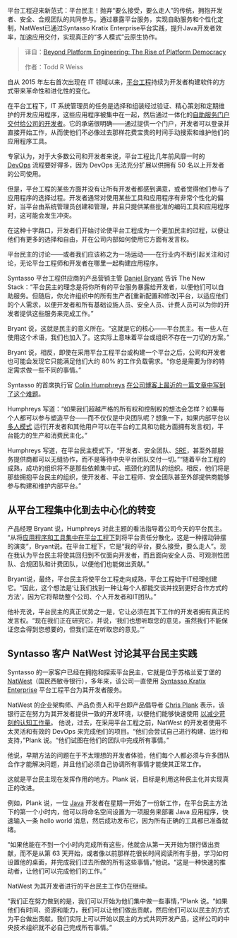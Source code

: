 <!--
title: 超越平台工程：平台民主的崛起
cover: https://cdn.thenewstack.io/media/2025/06/ff0eddbe-ahmed-m-2ce5vnhp0-unsplash.jpg
summary: 平台工程迎来新范式：平台民主！抛弃“要么接受，要么走人”的传统，拥抱开发者、安全、合规团队的共同参与。通过暴露平台服务，实现自助服务和个性化定制，NatWest已通过Syntasso Kratix Enterprise平台实践，提升Java开发者效率，加速应用交付，实现真正的“多人模式”云原生协作。
-->

平台工程迎来新范式：平台民主！抛弃“要么接受，要么走人”的传统，拥抱开发者、安全、合规团队的共同参与。通过暴露平台服务，实现自助服务和个性化定制，NatWest已通过Syntasso Kratix Enterprise平台实践，提升Java开发者效率，加速应用交付，实现真正的“多人模式”云原生协作。

> 译自：[Beyond Platform Engineering: The Rise of Platform Democracy](https://thenewstack.io/beyond-platform-engineering-the-rise-of-platform-democracy/)
> 
> 作者：Todd R Weiss

自从 2015 年左右首次出现在 IT 领域以来，[平台工程](https://thenewstack.io/platform-engineering/)持续为开发者构建软件的方式带来革命性和进化性的变化。

在平台工程下，IT 系统管理员的任务是选择和组装经过验证、精心策划和定期维护的开发应用程序，这些应用程序被集中在一起，然后通过一体化的[自助服务门户](https://thenewstack.io/idp-vs-self-service-portal-a-platform-engineering-showdown/) [交付给公司的开发者](https://thenewstack.io/platform-engineering-it-is-all-about-the-tooling/)。它的承诺很明确——通过提供一个门户，开发者可以登录并直接开始工作，从而使他们不必像过去那样花费宝贵的时间手动搜索和维护他们的应用程序工具。

专家认为，对于大多数公司和开发者来说，平台工程比几年前风靡一时的 [DevOps](https://thenewstack.io/devops/) 流程要好得多，因为 DevOps 无法充分扩展以供拥有 50 名以上开发者的公司使用。

但是，平台工程的某些方面并没有让所有开发者都感到满意，或者觉得他们参与了应用程序的选择过程。开发者通常对使用某些工具和应用程序有非常个性化的偏好，当平台由系统管理员创建和管理，并且只提供某些批准的编码工具和应用程序时，这可能会发生冲突。

在这种十字路口，开发者们开始讨论使平台工程成为一个更加民主的过程，以便让他们有更多的选择和自由，并在公司内部如何使用它方面有发言权。

平台民主的讨论——或者我们应该称之为一场运动——在行业内不断引起关注和讨论，无论平台工程师和开发者在哪里一起构建应用程序。

Syntasso 平台工程供应商的产品营销主管 [Daniel Bryant](https://www.linkedin.com/in/danielbryantuk/) 告诉 The New Stack：“平台民主的理念是将你所有的平台服务暴露给开发者，以便他们可以自助服务。但随后，你允许组织中的所有生产者[重新配置和修改]平台，以适应他们的个人需求，以便开发者和所有基础设施人员、安全人员、计费人员可以为你的开发者提供这些服务来完成工作。”

Bryant 说，这就是民主的意义所在。“这就是它的核心——平台民主。有一些人在使用这个术语，我们也加入了。这实际上意味着平台或组织不存在一刀切的方案。”

Bryant 说，相反，即使在采用平台工程平台或构建一个平台之后，公司和开发者也可能会发现它只能满足他们大约 80% 的工作负载需求。“你总是需要为你的特定需求做一些不同的事情。”

Syntasso 的首席执行官 [Colin Humphreys](https://www.linkedin.com/in/colin-humphreys-80691322/) [在公司博客上最近的一篇文章中写到了这个难题](https://www.syntasso.io/post/platform-democracy-rethinking-who-builds-and-consumes-your-internal-platform)。

Humphreys 写道：“如果我们超越严格的所有权和控制权的想法会怎样？如果每个人都可以参与塑造平台——而不仅仅是中央团队呢？想象一下，如果内部平台以 [多人模式](https://devops.com/game-on-go-multiplayer-mode-to-supercharge-your-internal-platform/) 运行[开发者和其他用户可以在平台的工具和功能方面拥有发言权]，平台能力的生产和消费民主化。”

Humphreys 写道，在平台民主模式下，“开发者、安全团队、[SRE](https://thenewstack.io/shifting-left-how-sres-and-developers-can-finally-work-in-sync/)，甚至外部服务提供商都可以无缝协作，而不是等待中央平台团队交付一切。”“随着平台工程的成熟，成功的组织将不是那些依赖集中式、瓶颈化的团队的组织。相反，他们将是那些拥抱平台民主的组织，使开发者、平台工程师、安全团队甚至外部提供商能够参与构建和维护内部平台。”

## 从平台工程集中化到去中心化的转变

产品经理 Bryant 说，Humphreys 对此主题的看法指导着公司今天的平台民主。
“从将[应用程序和工具集中在平台工程下](https://example.com)到将平台责任分散化，这是一种摆动钟摆的演变”，Bryant说。在平台工程下，它是“我的平台，要么接受，要么走人”。现在我认为平台民主将使其回归到不仅面向开发者，而且面向安全人员、可观测性团队、合规团队和计费团队，以便他们也能做出贡献。”

Bryant说，最终，平台民主将使平台工程走向成熟，平台工程始于IT经理创建它。“因此，这个想法是‘让我们找到一种让每个人都能交谈并找到更好合作方式的方法’，因为它将帮助整个公司、个人开发者和IT团队。”

他补充说，平台民主的真正优势之一是，它让必须在其下工作的开发者拥有真正的发言权。“现在我们正在研究它，并说，‘我们也想听取您的意见，虽然我们不能保证您会得到您想要的，但我们正在听取您的意见。’”

## Syntasso 客户 NatWest 讨论其平台民主实践

Syntasso 的一家客户已经在拥抱和探索平台民主，它就是位于苏格兰爱丁堡的 [NatWest](https://www.natwest.com/)（国民西敏寺银行），多年来，该公司一直使用 [Syntasso Kratix Enterprise](https://www.syntasso.io/) 平台工程平台为其开发者服务。

NatWest 的企业架构师、产品负责人和平台即产品倡导者 [Chris Plank](https://www.linkedin.com/in/chrisplank/) 表示，该银行正在努力为其开发者提供一致的开发环境，以便他们能够快速使用 [以减少苛刻的认知工作量](https://www.syntasso.io/case-studies-how-natwest-uses-kratix-to-reduce-developer-cognitive-load)。
他说，过去，在采用平台工程之前，NatWest 的开发者使用不太灵活和有效的 DevOps 来完成他们的项目。“他们会尝试自己进行构建、运行和支持，”Plank 说。“他们试图在他们的团队中完成所有事情。”

他说，早期方法的问题在于不太理想的开发者体验，他们每个人都必须与许多团队合作才能解决问题，并且他们必须自己协调所有事情才能使其正常工作。

这就是平台民主现在发挥作用的地方。Plank 说，目标是利用这种民主化并实现真正的改进。

例如，Plank 说，一位 [Java](https://thenewstack.io/java-at-30-the-genius-behind-the-code-that-changed-tech/) 开发者在星期一开始了一份新工作，在平台民主方法下的第一个小时内，他可以将命名空间设置为一项服务来部署 Java 应用程序，快速输入一条 hello world 消息，然后成功发布它，因为所有正确的工具都已准备就绪。

“如果他能在不到一个小时内完成所有这些，他就会从第一天开始为银行做出贡献，而不是从第 63 天开始，或者像以前那样花很长时间阅读所有手册，学习如何设置他的桌面，并完成我们过去所做的所有这些事情，”他说。“这是一种快速的推动者，让他们可以完成他们的工作。”

NatWest 为其开发者进行的平台民主工作仍在继续。

“我们正在努力做到的是，我们可以开始为他们集中做一些事情，”Plank 说。“如果他们有时间、资源和能力，我们可以让他们做出贡献，然后他们可以以民主的方式为平台做出贡献。我们实际上可以开始以民主的方式共同开发产品，这样公司的中央技术组织就不必自己完成所有事情。”